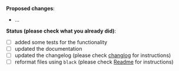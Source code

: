 **Proposed changes**:
- ...

**Status (please check what you already did)**:
- [ ] added some tests for the functionality
- [ ] updated the documentation
- [ ] updated the changelog (please check [changlog](https://github.com/RasaHQ/rasa/tree/master/changelog) for instructions)
- [ ] reformat files using `black` (please check [Readme](https://github.com/RasaHQ/rasa#code-style) for instructions)
